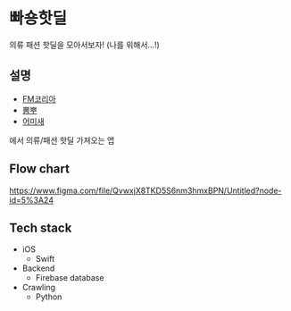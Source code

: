 # 빠숑핫딜

의류 패션 핫딜을 모아서보자! (나를 위해서...!)

## 설명

* [FM코리아](https://www.fmkorea.com/index.php?mid=hotdeal&category=1196845284)
* [뽐뿌](https://www.ppomppu.co.kr/zboard/zboard.php?id=ppomppu&category=12)
* [어미새](https://eomisae.co.kr/os)

에서 의류/패션 핫딜 가져오는 앱

## Flow chart

https://www.figma.com/file/QvwxjX8TKD5S6nm3hmxBPN/Untitled?node-id=5%3A24

## Tech stack

* iOS
	* Swift
* Backend
	* Firebase database
* Crawling
	* Python
